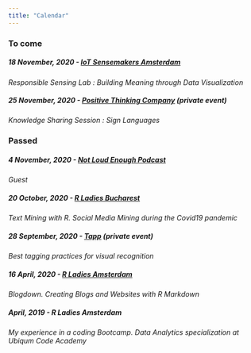 ```yaml
---
title: "Calendar"
---
```

### To come 

##### 18 November, 2020 - [IoT Sensemakers Amsterdam](https://www.meetup.com/fr-FR/sensemakersams/events/xgqtlrybcpbxb/)
*Responsible Sensing Lab : Building Meaning through Data Visualization* 

##### 25 November, 2020 - [Positive Thinking Company](https://positivethinking.tech/)  (private event)
*Knowledge Sharing Session : Sign Languages* 

### Passed

##### 4 November, 2020 - [Not Loud Enough Podcast](https://open.spotify.com/show/5D64DbThahPlfYxWBoBz10)
*Guest*

##### 20 October, 2020 - [R Ladies Bucharest](https://www.meetup.com/fr-FR/rladies-bucharest/events/272961939/) 
*Text Mining with R. Social Media Mining during the Covid19 pandemic*

##### 28 September, 2020 - [Tapp](https://www.tapp.nl/)  (private event)
*Best tagging practices for visual recognition*

##### 16 April, 2020 - [R Ladies Amsterdam](https://www.meetup.com/fr-FR/rladies-amsterdam/events/269795394/)
*Blogdown. Creating Blogs and Websites with R Markdown*

##### April, 2019 - R Ladies Amsterdam
*My experience in a coding Bootcamp. Data Analytics specialization at Ubiqum Code Academy*
